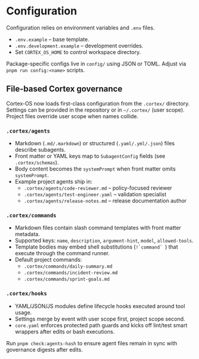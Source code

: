 # Configuration

Configuration relies on environment variables and `.env` files.

- `.env.example` – base template.
- `.env.development.example` – development overrides.
- Set `CORTEX_OS_HOME` to control workspace directory.

Package-specific configs live in `config/` using JSON or TOML. Adjust via `pnpm run config:<name>` scripts.

## File-based Cortex governance

Cortex-OS now loads first-class configuration from the `.cortex/` directory. Settings can be provided in the repository
or in `~/.cortex/` (user scope). Project files override user scope when names collide.

### `.cortex/agents`

- Markdown (`.md/.markdown`) or structured (`.yaml/.yml/.json`) files describe subagents.
- Front matter or YAML keys map to `SubagentConfig` fields (see `.cortex/schemas`).
- Body content becomes the `systemPrompt` when front matter omits `systemPrompt`.
- Example project agents ship in:
  - `.cortex/agents/code-reviewer.md` – policy-focused reviewer
  - `.cortex/agents/test-engineer.yaml` – validation specialist
  - `.cortex/agents/release-notes.md` – release documentation author

### `.cortex/commands`

- Markdown files contain slash command templates with front matter metadata.
- Supported keys: `name`, `description`, `argument-hint`, `model`, `allowed-tools`.
- Template bodies may embed shell substitutions (``!`command` ``) that execute through the command runner.
- Default project commands:
  - `.cortex/commands/daily-summary.md`
  - `.cortex/commands/incident-review.md`
  - `.cortex/commands/sprint-goals.md`

### `.cortex/hooks`

- YAML/JSON/JS modules define lifecycle hooks executed around tool usage.
- Settings merge by event with user scope first, project scope second.
- `core.yaml` enforces protected path guards and kicks off lint/test smart wrappers after edits or bash executions.

Run `pnpm check:agents-hash` to ensure agent files remain in sync with governance digests after edits.
